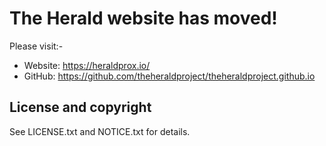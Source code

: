 # The Herald website has moved!

Please visit:-

- Website: https://heraldprox.io/
- GitHub: https://github.com/theheraldproject/theheraldproject.github.io

## License and copyright

See LICENSE.txt and NOTICE.txt for details.
